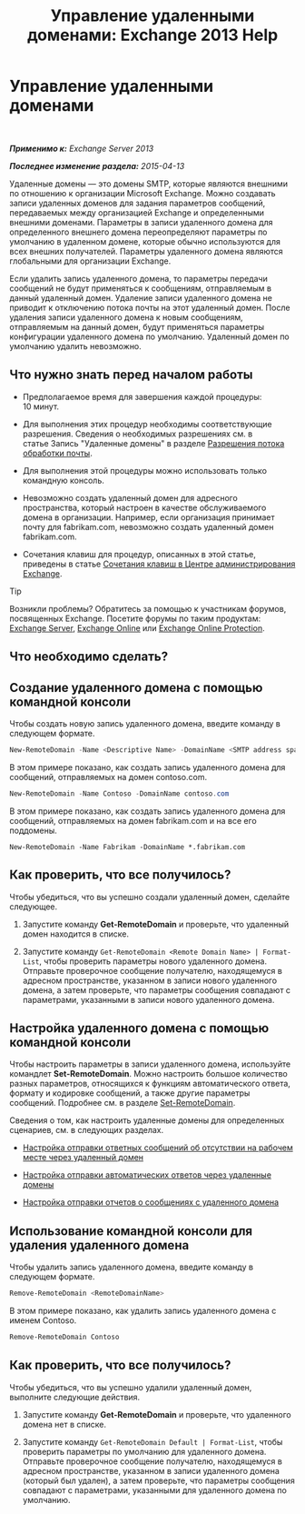 ﻿---
title: 'Управление удаленными доменами: Exchange 2013 Help'
TOCTitle: Управление удаленными доменами
ms:assetid: 41a86907-bd9e-40d0-94d3-6deb95a0bffa
ms:mtpsurl: https://technet.microsoft.com/ru-ru/library/Aa997639(v=EXCHG.150)
ms:contentKeyID: 52059130
ms.date: 04/30/2018
mtps_version: v=EXCHG.150
f1_keywords:
- Microsoft.Exchange.Management.SnapIn.Esm.OrganizationConfiguration.NewRemoteDomainWizardForm.NewRemoteDomainWizardPage
ms.translationtype: HT
---

# Управление удаленными доменами

 

_**Применимо к:** Exchange Server 2013_

_**Последнее изменение раздела:** 2015-04-13_

Удаленные домены — это домены SMTP, которые являются внешними по отношению к организации Microsoft Exchange. Можно создавать записи удаленных доменов для задания параметров сообщений, передаваемых между организацией Exchange и определенными внешними доменами. Параметры в записи удаленного домена для определенного внешнего домена переопределяют параметры по умолчанию в удаленном домене, которые обычно используются для всех внешних получателей. Параметры удаленного домена являются глобальными для организации Exchange.

Если удалить запись удаленного домена, то параметры передачи сообщений не будут применяться к сообщениям, отправляемым в данный удаленный домен. Удаление записи удаленного домена не приводит к отключению потока почты на этот удаленный домен. После удаления записи удаленного домена к новым сообщениям, отправляемым на данный домен, будут применяться параметры конфигурации удаленного домена по умолчанию. Удаленный домен по умолчанию удалить невозможно.

## Что нужно знать перед началом работы

  - Предполагаемое время для завершения каждой процедуры: 10 минут.

  - Для выполнения этих процедур необходимы соответствующие разрешения. Сведения о необходимых разрешениях см. в статье Запись "Удаленные домены" в разделе [Разрешения потока обработки почты](mail-flow-permissions-exchange-2013-help.md).

  - Для выполнения этой процедуры можно использовать только командную консоль.

  - Невозможно создать удаленный домен для адресного пространства, который настроен в качестве обслуживаемого домена в организации. Например, если организация принимает почту для fabrikam.com, невозможно создать удаленный домен fabrikam.com.

  - Сочетания клавиш для процедур, описанных в этой статье, приведены в статье [Сочетания клавиш в Центре администрирования Exchange](keyboard-shortcuts-in-the-exchange-admin-center-exchange-online-protection-help.md).

> [!TIP]  
> Возникли проблемы? Обратитесь за помощью к участникам форумов, посвященных Exchange. Посетите форумы по таким продуктам: <a href="https://go.microsoft.com/fwlink/p/?linkid=60612">Exchange Server</a>, <a href="https://go.microsoft.com/fwlink/p/?linkid=267542">Exchange Online</a> или <a href="https://go.microsoft.com/fwlink/p/?linkid=285351">Exchange Online Protection</a>.


## Что необходимо сделать?

## Создание удаленного домена с помощью командной консоли

Чтобы создать новую запись удаленного домена, введите команду в следующем формате.

```powershell
New-RemoteDomain -Name <Descriptive Name> -DomainName <SMTP address space>
```

В этом примере показано, как создать запись удаленного домена для сообщений, отправляемых на домен contoso.com.

```powershell
New-RemoteDomain -Name Contoso -DomainName contoso.com
```

В этом примере показано, как создать запись удаленного домена для сообщений, отправляемых на домен fabrikam.com и на все его поддомены.

    New-RemoteDomain -Name Fabrikam -DomainName *.fabrikam.com

## Как проверить, что все получилось?

Чтобы убедиться, что вы успешно создали удаленный домен, сделайте следующее.

1.  Запустите команду **Get-RemoteDomain** и проверьте, что удаленный домен находится в списке.

2.  Запустите команду `Get-RemoteDomain <Remote Domain Name> | Format-List`, чтобы проверить параметры нового удаленного домена. Отправьте проверочное сообщение получателю, находящемуся в адресном пространстве, указанном в записи нового удаленного домена, а затем проверьте, что параметры сообщения совпадают с параметрами, указанными в записи нового удаленного домена.

## Настройка удаленного домена с помощью командной консоли

Чтобы настроить параметры в записи удаленного домена, используйте командлет **Set-RemoteDomain**. Можно настроить большое количество разных параметров, относящихся к функциям автоматического ответа, формату и кодировке сообщений, а также другие параметры сообщений. Подробнее см. в разделе [Set-RemoteDomain](https://technet.microsoft.com/ru-ru/library/aa997857\(v=exchg.150\)).

Сведения о том, как настроить удаленные домены для определенных сценариев, см. в следующих разделах.

  - [Настройка отправки ответных сообщений об отсутствии на рабочем месте через удаленный домен](configure-remote-domain-out-of-office-replies-exchange-2013-help.md)

  - [Настройка отправки автоматических ответов через удаленные домены](configure-remote-domain-automatic-replies-exchange-2013-help.md)

  - [Настройка отправки отчетов о сообщениях с удаленного домена](configure-remote-domain-message-reporting-exchange-2013-help.md)

## Использование командной консоли для удаления удаленного домена

Чтобы удалить запись удаленного домена, введите команду в следующем формате.

```powershell
Remove-RemoteDomain <RemoteDomainName>
```

В этом примере показано, как удалить запись удаленного домена с именем Contoso.

```powershell
Remove-RemoteDomain Contoso
```

## Как проверить, что все получилось?

Чтобы убедиться, что вы успешно удалили удаленный домен, выполните следующие действия.

1.  Запустите команду **Get-RemoteDomain** и проверьте, что удаленного домена нет в списке.

2.  Запустите команду `Get-RemoteDomain Default | Format-List`, чтобы проверить параметры по умолчанию для удаленного домена. Отправьте проверочное сообщение получателю, находящемуся в адресном пространстве, указанном в записи удаленного домена (который был удален), а затем проверьте, что параметры сообщения совпадают с параметрами, указанными для удаленного домена по умолчанию.

